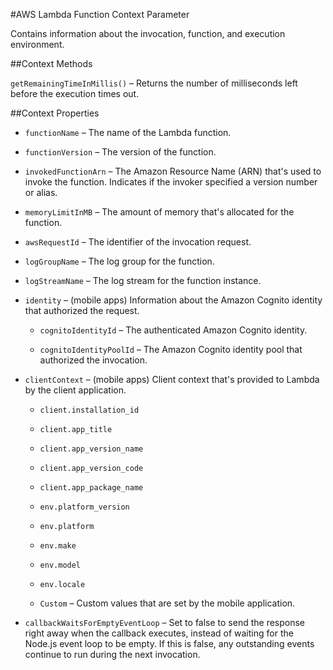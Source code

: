 #AWS Lambda Function Context Parameter

Contains information about the invocation, function, and execution environment.

##Context Methods

`getRemainingTimeInMillis()` – Returns the number of milliseconds left before the execution times out.

##Context Properties

* `functionName` – The name of the Lambda function.

* `functionVersion` – The version of the function.

* `invokedFunctionArn` – The Amazon Resource Name (ARN) that's used to invoke the function. Indicates if the invoker specified a version number or alias.

* `memoryLimitInMB` – The amount of memory that's allocated for the function.

* `awsRequestId` – The identifier of the invocation request.

* `logGroupName` – The log group for the function.

* `logStreamName` – The log stream for the function instance.

* `identity` – (mobile apps) Information about the Amazon Cognito identity that authorized the request.

    - `cognitoIdentityId` – The authenticated Amazon Cognito identity.

    - `cognitoIdentityPoolId` – The Amazon Cognito identity pool that authorized the invocation.

* `clientContext` – (mobile apps) Client context that's provided to Lambda by the client application.

    - `client.installation_id`

    - `client.app_title`

    - `client.app_version_name`

    - `client.app_version_code`

    - `client.app_package_name`

    - `env.platform_version`

    - `env.platform`

    - `env.make`

    - `env.model`

    - `env.locale`

    - `Custom` – Custom values that are set by the mobile application.

* `callbackWaitsForEmptyEventLoop` – Set to false to send the response right away when the callback executes, instead of waiting for the Node.js event loop to be empty. If this is false, any outstanding events continue to run during the next invocation.

